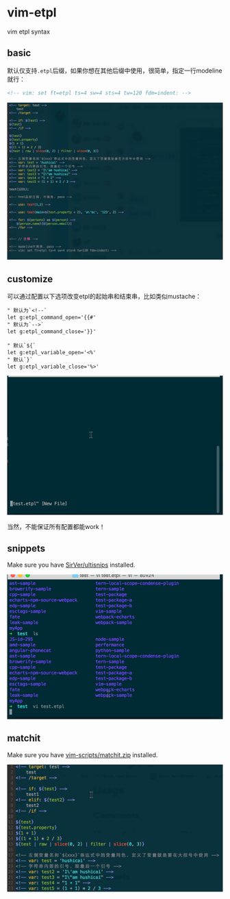 # vim-etpl

vim etpl syntax

## basic

默认仅支持`.etpl`后缀，如果你想在其他后缀中使用，很简单，指定一行modeline就行：

```html
<!-- vim: set ft=etpl ts=4 sw=4 sts=4 tw=120 fdm=indent: -->
```
![](./screenshots/1.png)

## customize

可以通过配置以下选项改变etpl的起始串和结束串，比如类似mustache：

```viml
" 默认为`<!--`
let g:etpl_command_open='{{#'
" 默认为`-->`
let g:etpl_command_close='}}'

" 默认`${`
let g:etpl_variable_open='<%'
" 默认`}`
let g:etpl_variable_close='%>'
```

![](./screenshots/4.gif)

当然，不能保证所有配置都能work！

## snippets

Make sure you have [SirVer/ultisnips](https://github.com/SirVer/ultisnips) installed.

![](./screenshots/2.gif)

## matchit

Make sure you have [vim-scripts/matchit.zip](https://github.com/vim-scripts/matchit.zip) installed.

![](./screenshots/3.gif)
